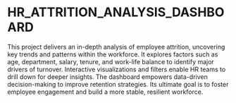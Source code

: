 # HR_ATTRITION_ANALYSIS_DASHBOARD
This project delivers an in-depth analysis of employee attrition, uncovering key trends and patterns within the workforce.
It explores factors such as age, department, salary, tenure, and work-life balance to identify major drivers of turnover.
Interactive visualizations and filters enable HR teams to drill down for deeper insights.
The dashboard empowers data-driven decision-making to improve retention strategies.
Its ultimate goal is to foster employee engagement and build a more stable, resilient workforce.
